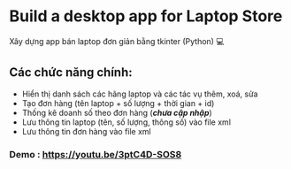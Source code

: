 # Build a desktop app for Laptop Store
Xây dựng app bán laptop đơn giản bằng tkinter (Python) 💻

## Các chức năng chính: 
* Hiển thị danh sách các hãng laptop và các tác vụ thêm, xoá, sửa
* Tạo đơn hàng (tên laptop + số lượng + thời gian + id)
* Thống kê doanh số theo đơn hàng (***chưa cập nhập***)
* Lưu thông tin laptop (tên, số lượng, thông số) vào file xml 
* Lưu thông tin đơn hàng vào file xml 
### Demo : https://youtu.be/3ptC4D-SOS8
